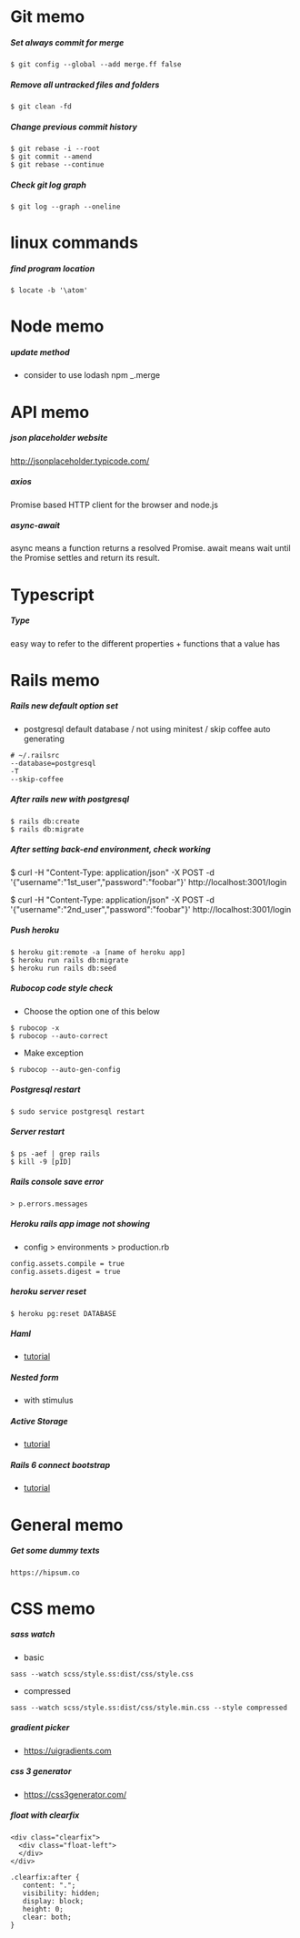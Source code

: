 # Git memo
##### Set always commit for merge
```
$ git config --global --add merge.ff false
```

##### Remove all untracked files and folders
```
$ git clean -fd
```

##### Change previous commit history
```
$ git rebase -i --root
$ git commit --amend
$ git rebase --continue
```

##### Check git log graph
```
$ git log --graph --oneline
```

# linux commands
##### find program location
```
$ locate -b '\atom'
```

# Node memo
##### update method
- consider to use lodash npm _.merge

# API memo
##### json placeholder website
http://jsonplaceholder.typicode.com/

##### axios
Promise based HTTP client for the browser and node.js

##### async-await
async means a function returns a resolved Promise. await means wait until the Promise settles and return its result.

# Typescript
##### Type
easy way to refer to the different properties + functions that a value has

# Rails memo
##### Rails new default option set
- postgresql default database / not using minitest / skip coffee auto generating
```
# ~/.railsrc
--database=postgresql
-T
--skip-coffee
```

##### After rails new with postgresql
```
$ rails db:create
$ rails db:migrate
```

##### After setting back-end environment, check working
$ curl -H "Content-Type: application/json" -X POST -d '{"username":"1st_user","password":"foobar"}' http://localhost:3001/login

$ curl -H "Content-Type: application/json" -X POST -d '{"username":"2nd_user","password":"foobar"}' http://localhost:3001/login

##### Push heroku
```
$ heroku git:remote -a [name of heroku app]
$ heroku run rails db:migrate
$ heroku run rails db:seed
```

##### Rubocop code style check
- Choose the option one of this below
```
$ rubocop -x
$ rubocop --auto-correct
```

- Make exception
```
$ rubocop --auto-gen-config  
```

##### Postgresql restart
```
$ sudo service postgresql restart
```

##### Server restart
```
$ ps -aef | grep rails    
$ kill -9 [pID]   
```

##### Rails console save error
```
> p.errors.messages
```

##### Heroku rails app image not showing
- config > environments > production.rb
```
config.assets.compile = true
config.assets.digest = true
```

##### heroku server reset
```
$ heroku pg:reset DATABASE
```

##### Haml
- [tutorial](http://haml.info/tutorial.html)

##### Nested form
- with stimulus

##### Active Storage
- [tutorial](shorturl.at/ehOX2)

##### Rails 6 connect bootstrap
- [tutorial](https://www.youtube.com/watch?v=bn9arlhfaXc)

# General memo
##### Get some dummy texts
```
https://hipsum.co
```

# CSS memo
##### sass watch
- basic
```
sass --watch scss/style.ss:dist/css/style.css
```
- compressed
```
sass --watch scss/style.ss:dist/css/style.min.css --style compressed
```

##### gradient picker
- https://uigradients.com

##### css 3 generator
- https://css3generator.com/

##### float with clearfix
```
<div class="clearfix">
  <div class="float-left">
  </div>
</div>

.clearfix:after {
   content: ".";
   visibility: hidden;
   display: block;
   height: 0;
   clear: both;
}
```
